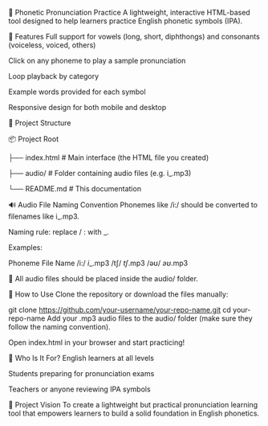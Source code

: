 📘 Phonetic Pronunciation Practice
A lightweight, interactive HTML-based tool designed to help learners practice English phonetic symbols (IPA).

🌟 Features
Full support for vowels (long, short, diphthongs) and consonants (voiceless, voiced, others)

Click on any phoneme to play a sample pronunciation

Loop playback by category

Example words provided for each symbol

Responsive design for both mobile and desktop

📁 Project Structure

📦 Project Root

├── index.html             # Main interface (the HTML file you created)

├── audio/                 # Folder containing audio files (e.g. i_.mp3)

└── README.md              # This documentation

🔊 Audio File Naming Convention
Phonemes like /i:/ should be converted to filenames like i_.mp3.

Naming rule: replace / : with _.

Examples:

Phoneme	File Name
/i:/	_i__.mp3
/tʃ/	_tʃ_.mp3
/əʊ/	_əʊ_.mp3

📌 All audio files should be placed inside the audio/ folder.

🚀 How to Use
Clone the repository or download the files manually:

git clone https://github.com/your-username/your-repo-name.git
cd your-repo-name
Add your .mp3 audio files to the audio/ folder (make sure they follow the naming convention).

Open index.html in your browser and start practicing!

🎯 Who Is It For?
English learners at all levels

Students preparing for pronunciation exams

Teachers or anyone reviewing IPA symbols

🧠 Project Vision
To create a lightweight but practical pronunciation learning tool that empowers learners to build a solid foundation in English phonetics.
